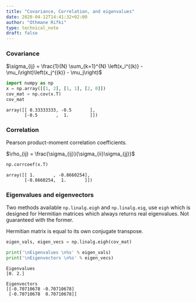 ```yaml
---
title: "Covariance, Correlation, and eigenvalues"
date: 2020-04-12T14:41:32+02:00
author: "Othmane Rifki"
type: technical_note
draft: false
---
```

### Covariance

$\sigma_{ij} = \frac{1}{N} \sum_{k=1}^{N} \left(x_i^{(k)} - \mu_i\right)\left(x_j^{(k)} - \mu_j\right)$


```python
import numpy as np
x = np.array([[1, 2], [1, 1], [2, 0]])
cov_mat = np.cov(x.T)
cov_mat
```




    array([[ 0.33333333, -0.5       ],
           [-0.5       ,  1.        ]])



### Correlation
Pearson product-moment correlation coefficients.

$\rho_{ij} = \frac{\sigma_{ij}}{\sigma_{ii}\sigma_{jj}}$


```python
np.corrcoef(x.T)
```




    array([[ 1.       , -0.8660254],
           [-0.8660254,  1.       ]])



### Eigenvalues and eigenvectors
Two methods available `np.linalg.eigh` and `np.linalg.eig`, use `eigh` which is designed for Hermitian matrices which always returns real eigenvalues. Not guaranteed with the former.

Hermitian matrix is equal to its own conjugate transpose.


```python
eigen_vals, eigen_vecs = np.linalg.eigh(cov_mat)

print('\nEigenvalues \n%s' % eigen_vals)
print('\nEigenvectors \n%s' % eigen_vecs)
```

    
    Eigenvalues 
    [0. 2.]
    
    Eigenvectors 
    [[-0.70710678 -0.70710678]
     [-0.70710678  0.70710678]]

